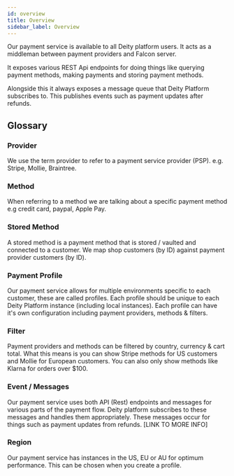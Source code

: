 ```yaml
---
id: overview
title: Overview
sidebar_label: Overview
---
```


Our payment service is available to all Deity platform users. It acts as a middleman between payment providers and Falcon server.

It exposes various REST Api endpoints for doing things like querying payment methods, making payments and storing payment methods.

Alongside this it always exposes a message queue that Deity Platform subscribes to. This publishes events such as payment updates after refunds.

## Glossary

### Provider

We use the term provider to refer to a payment service provider (PSP). e.g. Stripe, Mollie, Braintree.

### Method

When referring to a method we are talking about a specific payment method e.g credit card, paypal, Apple Pay.

### Stored Method

A stored method is a payment method that is stored / vaulted and connected to a customer. We map shop customers (by ID) against payment provider customers (by ID).

### Payment Profile

Our payment service allows for multiple environments specific to each customer, these are called profiles. Each profile should be unique to each Deity Platform instance (including local instances). Each profile can have it's own configuration including payment providers, methods &amp; filters.

### Filter

Payment providers and methods can be filtered by country, currency &amp; cart total. What this means is you can show Stripe methods for US customers and Mollie for European customers. You can also only show methods like Klarna for orders over $100.

### Event / Messages

Our payment service uses both API (Rest) endpoints and messages for various parts of the payment flow. Deity platform subscribes to these messages and handles them appropriately. These messages occur for things such as payment updates from refunds. [LINK TO MORE INFO]

### Region

Our payment service has instances in the US, EU or AU for optimum performance. This can be chosen when you create a profile.
